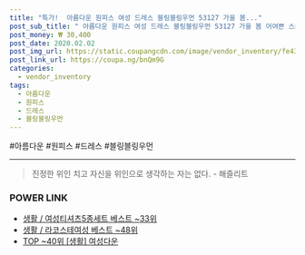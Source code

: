 ```yaml
--- 
title: "특가!  아름다운 원피스 여성 드레스 블링블링우먼 53127 가을 봄..." 
post_sub_title: " 아름다운 원피스 여성 드레스 블링블링우먼 53127 가을 봄 어여쁜 스커트" 
post_money: ₩ 30,400 
post_date: 2020.02.02 
post_img_url: https://static.coupangcdn.com/image/vendor_inventory/fe43/1f00e288b31b161537dec86db1e245faaae913e2327409dd2f14fd7a7b6d.jpg 
post_link_url: https://coupa.ng/bnQm9G 
categories: 
  - vendor_inventory 
tags: 
  - 아름다운 
  - 원피스 
  - 드레스 
  - 블링블링우먼 
--- 
```

  #아름다운 #원피스 #드레스 #블링블링우먼 
<hr> 

> 진정한 위인 치고 자신을 위인으로 생각하는 자는 없다. - 해즐리트 


### POWER LINK

* <a href="https://blog.naver.com/santokki14/221777276248" target="_blank">생활 / 여성티셔츠5종세트 베스트 ~33위</a>
* <a href="https://blog.naver.com/santokki14/221789623092" target="_blank">생활 / 라코스테여성 베스트 ~48위</a>
* <a href="https://blog.naver.com/fasyy4321/221781196650" target="_blank"> TOP ~40위 [생활] 여성다운</a>
